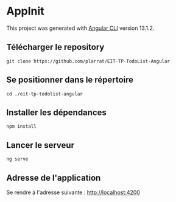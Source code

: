 # AppInit

This project was generated with [Angular CLI](https://github.com/angular/angular-cli) version 13.1.2.

## Télécharger le repository

`git clone https://github.com/plarrat/EIT-TP-TodoList-Angular`

## Se positionner dans le répertoire

`cd ./eit-tp-todolist-angular`

## Installer les dépendances

`npm install`

## Lancer le serveur

`ng serve`

## Adresse de l'application

Se rendre à l'adresse suivante : [http://localhost:4200](http://localhost:4200)
